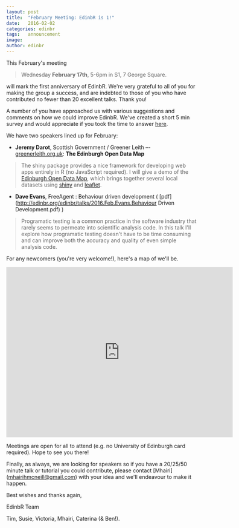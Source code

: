 ```yaml
---
layout: post
title:  "February Meeting: EdinbR is 1!"
date:   2016-02-02
categories: edinbr
tags:   announcement
image:
author: edinbr
---
```

This February's meeting 

> Wednesday **February 17th**, 5-6pm in S1, 7 George Square.

will mark the first anniversary of EdinbR. We're very grateful to all of you for making the group a success, and are indebted to those of you who have contributed no fewer than 20 excellent talks. Thank you! 

A number of you have approached us with various suggestions and comments on how we could improve EdinbR. We've created a short 5 min survey and would appreciate if you took the time to answer [here](http://bit.ly/1PQLW8K).

We have two speakers lined up for February:

* **Jeremy Darot**, Scottish Government / Greener Leith  –- [greenerleith.org.uk](greenerleith.org.uk): **The Edinburgh Open Data Map**

> The shiny package provides a nice framework for developing web apps entirely in R (no JavaScript required). I will give a demo of the [Edinburgh Open Data Map](myleith.wordpress.com), which brings together several local datasets using [shiny](http://shinyapps.io) and [leaflet](https://rstudio.github.io/leaflet).

* **Dave Evans**, FreeAgent : Behaviour driven development ( [pdf](http://edinbr.org/edinbr/talks/2016.Feb.Evans.Behaviour Driven Development.pdf) )

> Programatic testing is a common practice in the software industry that rarely seems to permeate into scientific analysis code. In this talk I'll explore how programatic testing doesn't have to be time consuming and can improve both the accuracy and quality of even simple analysis code.

For any newcomers (you're very welcome!), here's a map of we'll be.

<iframe src="https://www.google.com/maps/embed?pb=!1m18!1m12!1m3!1d2234.2857959093512!2d-3.1896144261229358!3d55.944418290254944!2m3!1f0!2f0!3f0!3m2!1i1024!2i768!4f13.1!3m3!1m2!1s0x4887c7837b340937%3A0xaf82184629da8aed!2s7+George+Square%2C+Edinburgh+EH8!5e0!3m2!1sen!2suk!4v1447278868342" width="600" height="450" frameborder="0" style="border:0" allowfullscreen></iframe>

Meetings are open for all to attend (e.g. no University of Edinburgh card required). Hope to see you there!

Finally, as always, we are looking for speakers so if you have a 20/25/50 minute talk or tutorial you could contribute, please contact [Mhairi] (mhairihmcneill@gmail.com) with your idea and we'll endeavour to make it happen. 

Best wishes and thanks again, 

EdinbR Team

Tim, Susie, Victoria, Mhairi, Caterina (& Ben!). 
